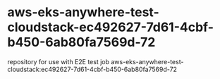 # aws-eks-anywhere-test-cloudstack-ec492627-7d61-4cbf-b450-6ab80fa7569d-72
repository for use with E2E test job aws-eks-anywhere-test-cloudstack:ec492627-7d61-4cbf-b450-6ab80fa7569d-72
